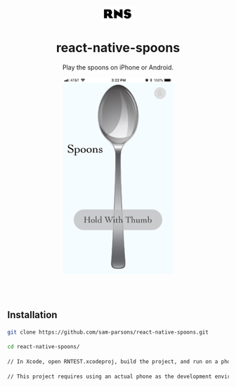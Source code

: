 <br>

<p align="center">
  <a href="https://github.com/sam-parsons/MultiMeterMetronome">
    <img src="./assets/RNSlogo.png" alt="metro symbol" width="80" />
  </a>
</p>

<h1 align="center">react-native-spoons</h1>

<p align="center">
  Play the spoons on iPhone or Android</a>.
  <br>
</p>

<p align="center">
    <a href="https://sam-parsons.github.io/MultiMeterMetronome">
    <img src="./assets/screenshot.jpg" alt="metro thumbnail" width="50%" />
    </a>
</p>

<br>
<br>

## Installation

```sh
git clone https://github.com/sam-parsons/react-native-spoons.git

cd react-native-spoons/

// In Xcode, open RNTEST.xcodeproj, build the project, and run on a phone

// This project requires using an actual phone as the development environment because the accelerometer will not work on an emulator
```

<!-- ## Features

## License

This project is licensed under the MIT License - see the LICENSE.md file for details. -->

